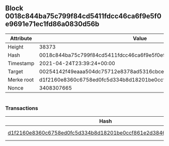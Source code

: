 ## Block 0018c844ba75c799f84cd5411fdcc46ca6f9e5f0e9691e71ec1fd86a0830d56b

Attribute | Value
--- | ---
Height | 38373
Hash | 0018c844ba75c799f84cd5411fdcc46ca6f9e5f0e9691e71ec1fd86a0830d56b
Timestamp | 2021-04-24T23:39:24+00:00
Target | 00254142f49eaaa504dc75712e8378ad5316cbcead634704b3734b6271167cc4
Merke root | d1f2160e8360c6758ed0fc5d334b8d18201be0ccf861e2d38465ebbfac3e195f
Nonce | 3408307665

```

```

### Transactions

Hash | Amount
--- | ---
[d1f2160e8360c6758ed0fc5d334b8d18201be0ccf861e2d38465ebbfac3e195f](d1f2160e8360c6758ed0fc5d334b8d18201be0ccf861e2d38465ebbfac3e195f.md) | 10.00000000 SKEPTI 
